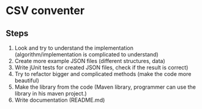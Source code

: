 # CSV conventer
## Steps

1. Look and try to understand the implementation (algorithm/implementation is complicated to understand)
2. Create more example JSON files (different structures, data)
3. Write jUnit tests for created JSON files, check if the result is correct)
4. Try to refactor bigger and complicated methods (make the code more beautiful)
5. Make the library from the code (Maven library, programmer can use the library in his maven project.)
6. Write documentation (README.md)
